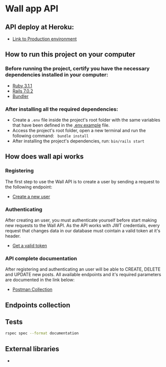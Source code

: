 # Wall app API

## API deploy at Heroku:

* [Link to Production environment](https://www.wall-app-api.herokuapp.com/)

## How to run this project on your computer

### Before running the project, certify you have the necessary dependencies installed in your computer:

* [Ruby 3.1.1](https://www.ruby-lang.org/en/)
* [Rails 7.0.2](https://guides.rubyonrails.org/v5.0/getting_started.html)
* [Bundler](https://bundler.io/) 

### After installing all the required dependencies:

* Create a ```.env``` file inside the project's root folder with the same variables that have been defined in the [.env.example](https://github.com/vitorguima/wall_app_api/blob/1c7e59d2a292881418ce437d5f31d79bf32f5cf1/.env.example) file.
* Access the project's root folder, open a new terminal and run the following command: ``` bundle install```
* After installing the project's dependencies, run: ```bin/rails start```

## How does wall api works

### Registering
The first step to use the Wall API is to create a user by sending a request to the following endpoint:

* [Create a new user](https://documenter.getpostman.com/view/17493490/UVyswbBW#da418252-3fd1-4ac3-bcf8-b0296113aa9f)

### Authenticating
After creating an user, you must authenticate yourself before start making new requests to the Wall API.
As the API works with JWT credentials, every request that changes data in our database must cointain a valid token at it's header.

* [Get a valid token](https://documenter.getpostman.com/view/17493490/UVyswbBW#6f251e28-1d47-4cc5-abe1-d99e16c8043c)

### API complete documentation
After registering and authenticating an user will be able to CREATE, DELETE and UPDATE new posts.
All available endpoints and it's required parameters are documented in the link below:

* [Postman Collection](https://documenter.getpostman.com/view/17493490/UVyswbBW)

## Endpoints collection

## Tests
```bash
rspec spec --format documentation
```

## External libraries
* 

